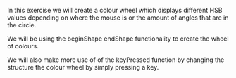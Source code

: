 In this exercise we will create a colour wheel which displays
different HSB values depending on where the mouse is or
the amount of angles that are in the circle.

We will be using the beginShape endShape functionality to
create the wheel of colours. 

We will also make more use of of the keyPressed function
by changing the structure the colour wheel by simply pressing a key.
